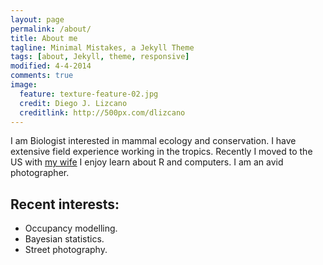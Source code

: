 ```yaml
---
layout: page
permalink: /about/
title: About me
tagline: Minimal Mistakes, a Jekyll Theme
tags: [about, Jekyll, theme, responsive]
modified: 4-4-2014
comments: true
image:
  feature: texture-feature-02.jpg
  credit: Diego J. Lizcano
  creditlink: http://500px.com/dlizcano
---
```


I am Biologist interested in mammal ecology and conservation. I have extensive field experience working in the tropics. Recently I moved to the US with [my wife](http://www.clfs.umd.edu/biology/faganlab/people/alvarez.html) I enjoy learn about R and computers. I am an avid photographer. 

## Recent interests:

* Occupancy modelling.
* Bayesian statistics. 
* Street photography. 
